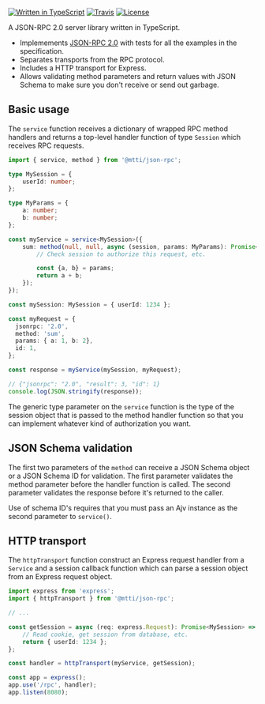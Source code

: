 [![Written in TypeScript](https://flat.badgen.net/badge/icon/TypeScript?icon=typescript&label)](http://www.typescriptlang.org/) <!-- [![npm](https://flat.badgen.net/npm/v/@mtti/json-rpc?icon=npm)](https://www.npmjs.com/package/@mtti/json-rpc) --> [![Travis](https://flat.badgen.net/travis/mtti/json-rpc?icon=travis)](https://travis-ci.org/mtti/json-rpc) [![License](https://flat.badgen.net/github/license/mtti/json-rpc)](https://github.com/mtti/json-rpc/blob/master/LICENSE)

A JSON-RPC 2.0 server library written in TypeScript.

* Implemements [JSON-RPC 2.0](https://www.jsonrpc.org/specification) with tests for all the examples in the specification.
* Separates transports from the RPC protocol.
* Includes a HTTP transport for Express.
* Allows validating method parameters and return values with JSON Schema to make sure you don't receive or send out garbage.

## Basic usage

The `service` function receives a dictionary of wrapped RPC method handlers and returns a top-level handler function of type `Session` which receives RPC requests.

```typescript
import { service, method } from '@mtti/json-rpc';

type MySession = {
    userId: number;
};

type MyParams = {
    a: number;
    b: number;
};

const myService = service<MySession>({
    sum: method(null, null, async (session, params: MyParams): Promise<number> => {
        // Check session to authorize this request, etc.

        const {a, b} = params;
        return a + b;
    });
});

const mySession: MySession = { userId: 1234 };

const myRequest = {
  jsonrpc: '2.0',
  method: 'sum',
  params: { a: 1, b: 2},
  id: 1,
};

const response = myService(mySession, myRequest);

// {"jsonrpc": "2.0", "result": 3, "id": 1}
console.log(JSON.stringify(response));
```

The generic type parameter on the `service` function is the type of the session object that is passed to the method handler function so that you can implement whatever kind of authorization you want.

## JSON Schema validation

The first two parameters of the `method` can receive a JSON Schema object or a JSON Schema ID for validation. The first parameter validates the method parameter before the handler function is called. The second parameter validates the response before it's returned to the caller.

Use of schema ID's requires that you must pass an Ajv instance as the second parameter to `service()`.

## HTTP transport

The `httpTransport` function construct an Express request handler from a `Service` and a session callback function which can parse a session object from an Express request object.

```typescript
import express from 'express';
import { httpTransport } from '@mtti/json-rpc';

// ...

const getSession = async (req: express.Request): Promise<MySession> => {
    // Read cookie, get session from database, etc.
    return { userId: 1234 };
};

const handler = httpTransport(myService, getSession);

const app = express();
app.use('/rpc', handler);
app.listen(8080);
```
